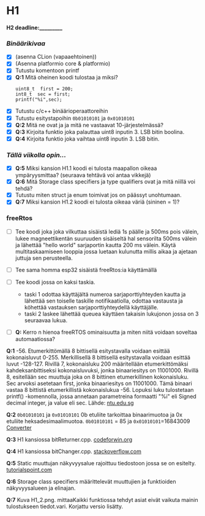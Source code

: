 # H1
**H2 deadline:_________**

### _Binäärikivaa_
- [X] (asenna CLion (vapaaehtoinen))
- [X] (Asenna platformio core & platformio)
- [X] Tutustu komentoon printf
- [X] **Q:1** Mitä oheinen koodi tulostaa ja miksi?
  ```
  uint8_t  first = 200;
  int8_t  sec = first;
  printf("%i",sec);
  ```
- [X] Tutustu c/c++ binäärioperaattoreihin
- [X] Tutustu esitystapoihin `0b01010101` ja `0x01010101`
- [X] **Q:2** Mitä ne ovat ja ja mitä ne vastaavat 10-järjestelmässä?
- [X] **Q:3** Kirjoita funktio joka palauttaa uint8 inputin 3. LSB bitin boolina.
- [X] **Q:4** Kirjoita funktio joka vaihtaa uint8 inputin 3. LSB bitin.

###  _Tällä viikolla opin..._
- [X] **Q:5** Miksi kansion H1.1 koodi ei tulosta maapallon oikeaa ympäryysmittaa? (seuraava tehtävä voi antaa vikkejä)
- [X] **Q:6** Mitä Storage class specifiers ja type qualifiers ovat ja mitä niillä voi tehdä?
- [X] Tutustu miten struct ja enum toimivat jos on päässyt unohtumaan.
- [X] **Q:7** Miksi kansion H1.2 koodi ei tulosta oikeaa väriä (sininen = 1)?

### freeRtos
- [ ] Tee koodi joka joka vilkuttaa sisäistä lediä 1s päälle ja 500ms pois välein, lukee magneettikentän suuruuden sisäiseltä hal sensorilta  500ms välein ja lähettää "hello world" sarjaportin kautta 200 ms välein. Käytä multitaskaamiseen looppia jossa luetaan kulunutta millis aikaa ja ajetaan juttuja sen perusteella.
- [ ] Tee sama homma esp32 sisäistä freeRtos:ia käyttämällä
- [ ] Tee koodi jossa on kaksi taskia.
    - taski 1 odottaa käyttäjältä numeroa sarjaporttiyhteyden kautta ja lähettää sen toiselle taskille notifikaatiolla, odottaa vastausta ja köhettää vastauksen sarjaporttiyhteydellä käyttäjälle. 
    - taski 2 laskee  lähettää queuea käyttäen takaisin lukujonon jossa on 3 seuraavaa lukua.
- [ ] **Q:** Kerro n hienoa freeRTOS ominaisuutta ja miten niitä voidaan soveltaa automaatiossa?




**Q:1** -56. Etumerkittömällä 8 bittisellä esitystavalla voidaan esittää kokonaisluvut 0-255. Merkillisellä 8 bittisellä esitystavalla voidaan esittää luvut -128-127. Rivillä 7, kokonaisluku 200 määritellään etumerkittömäksi kahdeksanbittiseksi kokonaisluvuksi, jonka binaariesitys on 11001000. 
Rivillä 8, esitellään sec muuttuja joka on 8 bittinen etumerkillinen kokonaisluku. Sec arvoksi asetetaan first, jonka binaariesitys on 11001000. Tämä binaari vastaa 8 bittistä etumerkillistä kokonaislukua -56. Lopuksi luku tulostetaan printf() -komennolla, jossa annetaan parametreina formaatti "%i" eli Signed decimal integer, ja value eli sec.
Lähde: [ntu.edu.sg](https://www3.ntu.edu.sg/home/ehchua/programming/java/datarepresentation.html)

**Q:2** `0b01010101` ja `0x01010101` 0b etuliite tarkoittaa binaarimuotoa ja 0x etuliite heksadesimaalimuotoa. `0b01010101` = 85 ja `0x01010101`=16843009 [Converter](https://www.rapidtables.com/convert/number/hex-to-decimal.html)

**Q:3** H1 kansiossa bitReturner.cpp. [codeforwin.org](https://codeforwin.org/2016/01/c-program-to-check-lsb-of-number.html)

**Q:4** H1 kansiossa bitChanger.cpp. [stackoverflow.com](https://stackoverflow.com/questions/47981/how-do-you-set-clear-and-toggle-a-single-bit)

**Q:5** Static muuttujan näkyvyysalue rajoittuu tiedostoon jossa se on esitelty. [tutorialspoint.com](https://www.tutorialspoint.com/cplusplus/cpp_storage_classes.htm)

**Q:6** Storage class specifiers määrittelevät muuttujien ja funktioiden näkyvyysalueen ja elinajan. 

**Q:7** Kuva H1_2.png. mittaaKaikki funktiossa tehdyt asiat eivät vaikuta mainin tulostukseen tiedot.vari. Korjattu versio lisätty. 